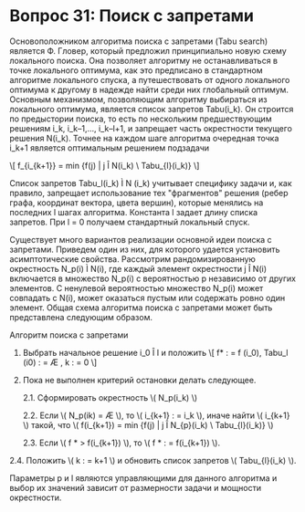 # Вопрос 31: Поиск с запретами

Основоположником алгоритма поиска с запретами (Tabu search) является Ф. Гловер, который предложил принципиально новую схему локального поиска. Она позволяет алгоритму не останавливаться в точке локального оптимума, как это предписано в стандартном алгоритме локального спуска, а путешествовать от одного локального оптимума к другому в надежде найти среди них глобальный оптимум. Основным механизмом, позволяющим алгоритму выбираться из локального оптимума, является список запретов Tabu(i_k). Он строится по предыстории поиска, то есть по нескольким предшествующим решениям i_k, i_k–1,…, i_k–l+1, и запрещает часть окрестности текущего решения N(i_k). Точнее на каждом шаге алгоритма очередная точка i_k+1 является оптимальным решением подзадачи

\\[ f_{i_{k+1}} = min {f(j) | j Î N(i_k) \\ Tabu_{l}(i_k)} \\]

Список запретов Tabu_l(i_k) Ì N (i_k) учитывает специфику задачи и, как правило, запрещает использование тех "фрагментов" решения (ребер графа, координат вектора, цвета вершин), которые менялись на последних l шагах алгоритма. Константа l задает длину списка запретов. При l = 0 получаем стандартный локальный спуск.

Существует много вариантов реализации основной идеи поиска с запретами. Приведем один из них, для которого удается установить асимптотические свойства. Рассмотрим рандомизированную окрестность N_p(i) Ì N(i), где каждый элемент окрестности j Î N(i) включается в множество N_p(i) с вероятностью p независимо от других элементов. С ненулевой вероятностью множество N_p(i) может совпадать с N(i), может оказаться пустым или содержать ровно один элемент. Общая схема алгоритма поиска с запретами может быть представлена следующим образом.

Алгоритм поиска с запретами

1. Выбрать начальное решение i_0 Î I и положить
\\[ f* : = f (i_0), Tabu_l (i0) : = Æ , k : = 0 \\]

2. Пока не выполнен критерий остановки делать следующее.

    2.1. Сформировать окрестность \\( N_p(i_k) \\)

    2.2. Если \\( N_p(ik) = Æ \\), то \\( i_{k+1} : = i_k \\), иначе найти \\( i_{k+1} \\) такой, что \\( f(i_{k+1}) = min {f(j) | j Î N_{p}(i_k) \ Tabu_{l}(i_k)} \\)

    2.3. Если \\( f * > f(i_{k+1}) \\), то \\( f * : = f(i_{k+1}) \\).

2.4. Положить \\( k : = k+1 \\) и обновить список запретов \\( Tabu_{l}(i_k) \\).

Параметры p и l являются управляющими для данного алгоритма и выбор их значений зависит от размерности задачи и мощности окрестности.
